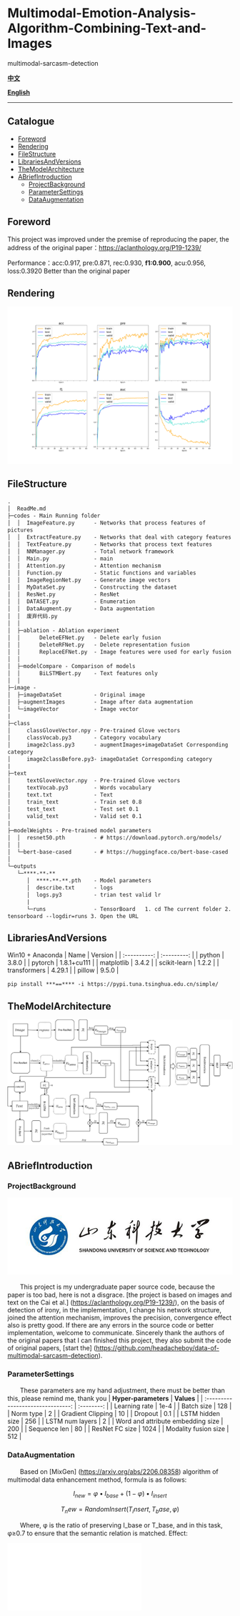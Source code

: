 # Multimodal-Emotion-Analysis-Algorithm-Combining-Text-and-Images
multimodal-sarcasm-detection

**[中文](./README.md)**

**[English](./README_EN.md)**

****
## Catalogue
* [Foreword](#Foreword)
* [Rendering](#Rendering)
* [FileStructure](#FileStructure)
* [LibrariesAndVersions](#LibrariesAndVersions)
* [TheModelArchitecture](#TheModelArchitecture)
* [ABriefIntroduction](#ABriefIntroduction)
   * [ProjectBackground](#ProjectBackground)
   * [ParameterSettings](#ParameterSettings)
   * [DataAugmentation](#DataAugmentation)

## Foreword
This project was improved under the premise of reproducing the paper, the address of the original paper：https://aclanthology.org/P19-1239/

Performance：acc:0.917, pre:0.871, rec:0.930, **f1:0.900**, acu:0.956, loss:0.3920
Better than the original paper

## Rendering
![Rendering](./ReadMePictureSample/logs.png)

## FileStructure
```
.
│  ReadMe.md 
├─codes - Main Running folder
│  │  ImageFeature.py      - Networks that process features of pictures
│  │  ExtractFeature.py    - Networks that deal with category features
│  │  TextFeature.py       - Networks that process text features
│  │  NNManager.py         - Total network framework
│  │  Main.py              - main
│  │  Attention.py         - Attention mechanism
│  │  Function.py          - Static functions and variables
│  │  ImageRegionNet.py    - Generate image vectors
│  │  MyDataSet.py         - Constructing the dataset
│  │  ResNet.py            - ResNet
│  │  DATASET.py           - Enumeration
│  │  DataAugment.py       - Data augmentation
│  │  废弃代码.py
│  │  
│  ├─ablation - Ablation experiment
│  │      DeleteEFNet.py   - Delete early fusion
│  │      DeleteRFNet.py   - Delete representation fusion
│  │      ReplaceEFNet.py  - Image features were used for early fusion
│  │      
│  ├─modelCompare - Comparison of models
│  │      BiLSTMBert.py    - Text features only
│  │ 
├─image - 
│  ├─imageDataSet          - Original image
│  ├─augmentImages         - Image after data augmentation
│  └─imageVector           - Image vector
|
├─class
│     classGloveVector.npy - Pre-trained Glove vectors 
│     classVocab.py3       - Category vocabulary
│     image2class.py3      - augmentImages+imageDataSet Corresponding category
│     image2classBefore.py3- imageDataSet Corresponding category
|
├─text
│     textGloveVector.npy  - Pre-trained Glove vectors 
│     textVocab.py3        - Words vocabulary
│     text.txt             - Text
│     train_text           - Train set 0.8
│     test_text            - Test set 0.1
│     valid_text           - Valid set 0.1
|
├─modelWeights - Pre-trained model parameters
│  │  resnet50.pth         - # https://download.pytorch.org/models/
│  │  
│  └─bert-base-cased       - # https://huggingface.co/bert-base-cased
│          
└─outputs 
   └─****-**-**
      │  ****-**-**.pth    - Model parameters
      │  describe.txt      - logs
      │  logs.py3          - trian test valid lr 
      |    
      └─runs               - TensorBoard   1. cd The current folder 2. tensorboard --logdir=runs 3. Open the URL
```
## LibrariesAndVersions
Win10 + Anaconda
|     Name     |   Version   |
| :----------: | :---------: |
|    python    |    3.8.0    |
|   pytorch    | 1.8.1+cu111 |
|  matplotlib  |    3.4.2    |
| scikit-learn |    1.2.2    |
| transformers |   4.29.1    |
|    pillow    |    9.5.0    |

```
pip install ***==**** -i https://pypi.tuna.tsinghua.edu.cn/simple/
```

## TheModelArchitecture

![TheModelArchitecture](./ReadMePictureSample/%E6%A8%A1%E5%9E%8B%E6%9E%B6%E6%9E%84.png)

## ABriefIntroduction
### ProjectBackground
![SDUST](./ReadMePictureSample/sdust.png)

　　This project is my undergraduate paper source code, because the paper is too bad, here is not a disgrace. [the project is based on images and text on the Cai et al.] (https://aclanthology.org/P19-1239/), on the basis of detection of irony, in the implementation, I change his network structure, joined the attention mechanism, improves the precision, convergence effect also is pretty good. If there are any errors in the source code or better implementation, welcome to communicate. Sincerely thank the authors of the original papers that I can finished this project, they also submit the code of original papers, [start the] (https://github.com/headacheboy/data-of-multimodal-sarcasm-detection).

### ParameterSettings
　　These parameters are my hand adjustment, there must be better than this, please remind me, thank you
|       **Hyper-parameters**        | **Values** |
| :-------------------------------: | :--------: |
|           Learning rate           |    1e-4    |
|            Batch size             |    128     |
|             Norm type             |     2      |
|         Gradient Clipping         |     10     |
|              Dropout              |    0.1     |
|         LSTM hidden size          |    256     |
|          LSTM num layers          |     2      |
| Word and attribute embedding size |    200     |
|           Sequence len            |     80     |
|          ResNet FC size           |    1024    |
|       Modality fusion size        |    512     |

### DataAugmentation
　　Based on [MixGen] (https://arxiv.org/abs/2206.08358) algorithm of multimodal data enhancement method, formula is as follows:

$$ I_{new}=\varphi\bullet I_{base}+\left(1-\varphi\right)\bullet I_{insert} $$

$$ T_new=RandomInsert(T_insert,T_base,\varphi) $$

　　Where, φ is the ratio of preserving I_base or T_base, and in this task, φ≥0.7 to ensure that the semantic relation is matched. Effect:

![DataAugmentation](./ReadMePictureSample/%E5%9B%BE%E7%89%87%E5%A2%9E%E5%BC%BA%E6%A0%B7%E4%BE%8B.md)
